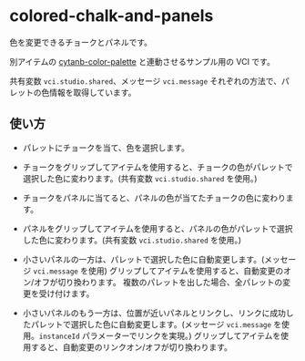# colored-chalk-and-panels

色を変更できるチョークとパネルです。

別アイテムの [cytanb-color-palette](../color-palette/README.md) と連動させるサンプル用の VCI です。

共有変数 `vci.studio.shared`、メッセージ `vci.message` それぞれの方法で、パレットの色情報を取得しています。

## 使い方

- パレットにチョークを当て、色を選択します。

- チョークをグリップしてアイテムを使用すると、チョークの色がパレットで選択した色に変わります。(共有変数 `vci.studio.shared` を使用。)

- チョークをパネルに当てると、パネルの色が当てたチョークの色に変わります。

- パネルをグリップしてアイテムを使用すると、パネルの色がパレットで選択した色に変わります。(共有変数 `vci.studio.shared` を使用。)

- 小さいパネルの一方は、パレットで選択した色に自動変更します。(メッセージ `vci.message` を使用)
    グリップしてアイテムを使用すると、自動変更のオン/オフが切り換わります。
    複数のパレットを出した場合、全パレットの変更を受け付けます。

- 小さいパネルのもう一方は、位置が近いパネルとリンクし、リンクに成功したパレットで選択した色に自動変更します。(メッセージ `vci.message` を使用。`instanceId` パラメーターでリンクを実現。)
    グリップしてアイテムを使用すると、自動変更のリンクオン/オフが切り換わります。
